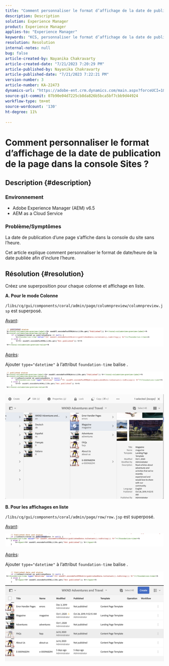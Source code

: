 ```yaml
---
title: "Comment personnaliser le format d’affichage de la date de publication de la page dans la console Sites ?"
description: Description
solution: Experience Manager
product: Experience Manager
applies-to: "Experience Manager"
keywords: "KCS, personnaliser le format d’affichage de la date de publication pour inclure l’heure, l’AEM, la console Site"
resolution: Resolution
internal-notes: null
bug: false
article-created-by: Nayanika Chakravarty
article-created-date: "7/21/2023 7:20:29 PM"
article-published-by: Nayanika Chakravarty
article-published-date: "7/21/2023 7:22:21 PM"
version-number: 3
article-number: KA-22473
dynamics-url: "https://adobe-ent.crm.dynamics.com/main.aspx?forceUCI=1&pagetype=entityrecord&etn=knowledgearticle&id=7deee0a5-fb27-ee11-9966-6045bd006ce9"
source-git-commit: 07b90e04d7225cb8da826b5bca5bf7cbb9d44924
workflow-type: tm+mt
source-wordcount: '130'
ht-degree: 11%

---
```


# Comment personnaliser le format d’affichage de la date de publication de la page dans la console Sites ?

## Description {#description}


### Environnement

- Adobe Experience Manager (AEM) v6.5
- AEM as a Cloud Service


### Problème/Symptômes

La date de publication d’une page s’affiche dans la console du site sans l’heure.

Cet article explique comment personnaliser le format de date/heure de la date publiée afin d’inclure l’heure.


## Résolution {#resolution}


Créez une superposition pour chaque colonne et affichage en liste.

<b>A. Pour le mode Colonne</b>

`/libs/cq/gui/components/coral/admin/page/columnpreview/columnpreview.jsp` est superposé.

<u>Avant</u>:

![](assets/76d8eda9-2625-ee11-9cbe-6045bd006a22.png)

<u>Après</u>:

Ajouter `type="datetime"` à l’attribut `foundation-time` balise .

![](assets/bc3fccb7-2625-ee11-9cbe-6045bd006a22.png)

![](assets/4b4c42f9-2625-ee11-9cbe-6045bd006a22.png)

<b>B. Pour les affichages en liste</b>

`/libs/cq/gui/components/coral/admin/page/row/row.jsp` est superposé.

<u>Avant</u>:

![](assets/b4d354c8-2625-ee11-9cbe-6045bd006a22.png)

<u>Après</u>:

Ajouter `type="datetime"` à l’attribut `foundation-time` balise .

![](assets/82f75cd6-2625-ee11-9cbe-6045bd006a22.png)
![](assets/807c0517-2725-ee11-9cbe-6045bd006a22.png)
